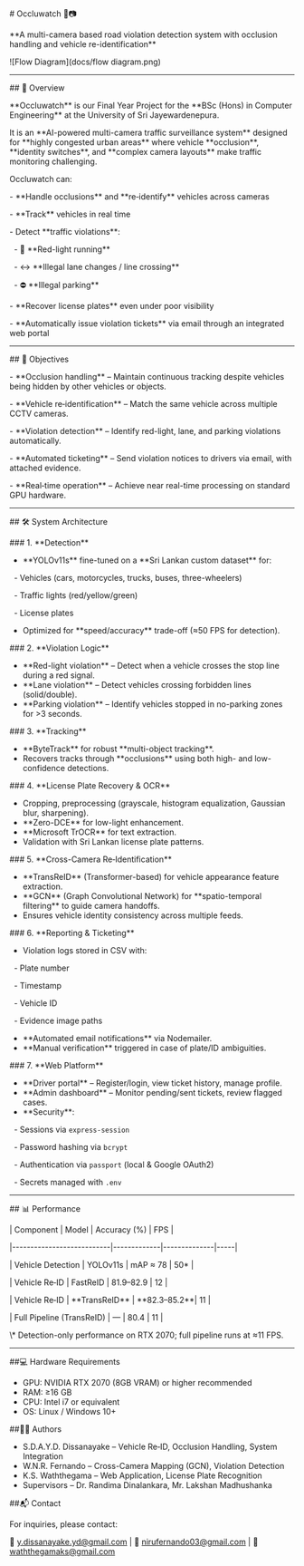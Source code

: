 \# Occluwatch 🚦📷  

\*\*A multi-camera based road violation detection system with occlusion handling and vehicle re-identification\*\*



!\[Flow Diagram](docs/flow diagram.png)

---



\## 📌 Overview

\*\*Occluwatch\*\* is our Final Year Project for the \*\*BSc (Hons) in Computer Engineering\*\* at the University of Sri Jayewardenepura.  

It is an \*\*AI-powered multi-camera traffic surveillance system\*\* designed for \*\*highly congested urban areas\*\* where vehicle \*\*occlusion\*\*, \*\*identity switches\*\*, and \*\*complex camera layouts\*\* make traffic monitoring challenging.



Occluwatch can:

\- \*\*Handle occlusions\*\* and \*\*re‑identify\*\* vehicles across cameras

\- \*\*Track\*\* vehicles in real time

\- Detect \*\*traffic violations\*\*:

&nbsp; - 🚦 \*\*Red-light running\*\*

&nbsp; - ↔ \*\*Illegal lane changes / line crossing\*\*

&nbsp; - ⛔ \*\*Illegal parking\*\*

\- \*\*Recover license plates\*\* even under poor visibility

\- \*\*Automatically issue violation tickets\*\* via email through an integrated web portal



---



\## 🎯 Objectives

\- \*\*Occlusion handling\*\* – Maintain continuous tracking despite vehicles being hidden by other vehicles or objects.

\- \*\*Vehicle re‑identification\*\* – Match the same vehicle across multiple CCTV cameras.

\- \*\*Violation detection\*\* – Identify red-light, lane, and parking violations automatically.

\- \*\*Automated ticketing\*\* – Send violation notices to drivers via email, with attached evidence.

\- \*\*Real‑time operation\*\* – Achieve near real-time processing on standard GPU hardware.



---



\## 🛠 System Architecture



\### 1. \*\*Detection\*\*

* \*\*YOLOv11s\*\* fine-tuned on a \*\*Sri Lankan custom dataset\*\* for:

&nbsp; - Vehicles (cars, motorcycles, trucks, buses, three-wheelers)

&nbsp; - Traffic lights (red/yellow/green)

&nbsp; - License plates

* Optimized for \*\*speed/accuracy\*\* trade-off (≈50 FPS for detection).



\### 2. \*\*Violation Logic\*\*

* \*\*Red-light violation\*\* – Detect when a vehicle crosses the stop line during a red signal.
* \*\*Lane violation\*\* – Detect vehicles crossing forbidden lines (solid/double).
* \*\*Parking violation\*\* – Identify vehicles stopped in no-parking zones for >3 seconds.



\### 3. \*\*Tracking\*\*

* \*\*ByteTrack\*\* for robust \*\*multi-object tracking\*\*.
* Recovers tracks through \*\*occlusions\*\* using both high- and low-confidence detections.



\### 4. \*\*License Plate Recovery \& OCR\*\*

* Cropping, preprocessing (grayscale, histogram equalization, Gaussian blur, sharpening).
* \*\*Zero-DCE\*\* for low-light enhancement.
* \*\*Microsoft TrOCR\*\* for text extraction.
* Validation with Sri Lankan license plate patterns.



\### 5. \*\*Cross-Camera Re‑Identification\*\*

* \*\*TransReID\*\* (Transformer-based) for vehicle appearance feature extraction.
* \*\*GCN\*\* (Graph Convolutional Network) for \*\*spatio-temporal filtering\*\* to guide camera handoffs.
* Ensures vehicle identity consistency across multiple feeds.



\### 6. \*\*Reporting \& Ticketing\*\*

* Violation logs stored in CSV with:

&nbsp; - Plate number

&nbsp; - Timestamp

&nbsp; - Vehicle ID

&nbsp; - Evidence image paths

* \*\*Automated email notifications\*\* via Nodemailer.
* \*\*Manual verification\*\* triggered in case of plate/ID ambiguities.



\### 7. \*\*Web Platform\*\*

* \*\*Driver portal\*\* – Register/login, view ticket history, manage profile.
* \*\*Admin dashboard\*\* – Monitor pending/sent tickets, review flagged cases.
* \*\*Security\*\*:

&nbsp; - Sessions via `express-session`

&nbsp; - Password hashing via `bcrypt`

&nbsp; - Authentication via `passport` (local \& Google OAuth2)

&nbsp; - Secrets managed with `.env`



---



\## 📊 Performance

| Component                  | Model       | Accuracy (%) | FPS |

|---------------------------|-------------|--------------|-----|

| Vehicle Detection          | YOLOv11s    | mAP ≈ 78     | 50\* |

| Vehicle Re‑ID              | FastReID    | 81.9–82.9    | 12  |

| Vehicle Re‑ID              | \*\*TransReID\*\* | \*\*82.3–85.2\*\*| 11  |

| Full Pipeline (TransReID)  | —           | 80.4         | 11  |



\\\* Detection-only performance on RTX 2070; full pipeline runs at ≈11 FPS.



---



\##💻 Hardware Requirements

* GPU: NVIDIA RTX 2070 (8GB VRAM) or higher recommended
* RAM: ≥16 GB
* CPU: Intel i7 or equivalent
* OS: Linux / Windows 10+



\##👨‍💻 Authors

* S.D.A.Y.D. Dissanayake – Vehicle Re‑ID, Occlusion Handling, System Integration
* W.N.R. Fernando – Cross-Camera Mapping (GCN), Violation Detection
* K.S. Waththegama – Web Application, License Plate Recognition
* Supervisors – Dr. Randima Dinalankara, Mr. Lakshan Madhushanka



\##📬 Contact

For inquiries, please contact:

📧 y.dissanayake.yd@gmail.com | 📧 nirufernando03@gmail.com | 📧 waththegamaks@gmail.com

